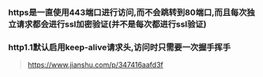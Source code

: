 ### https是一直使用443端口进行访问,而不会跳转到80端口,而且每次独立请求都会进行ssl加密验证(并不是每次都进行ssl验证)

### http1.1默认启用keep-alive请求头,访问时只需要一次握手挥手

> https://www.jianshu.com/p/347416aafd3f

